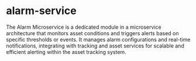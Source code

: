 # alarm-service
The Alarm Microservice is a dedicated module in a microservice architecture that monitors asset conditions and triggers alerts based on specific thresholds or events. It manages alarm configurations and real-time notifications, integrating with tracking and asset services for scalable and efficient alerting within the asset tracking system.
